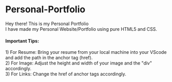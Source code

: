 # Personal-Portfolio
Hey there! This is my Personal Portfolio 
<br>
I have made my Personal Website/Portfolio using pure HTML5 and CSS.
<h4>Important Tips:</h4>
1) For Resume: Bring your resume from your local machine into your VScode and add the path in the anchor tag (href).
<br>
2) For Image: Adjust the height and width of your image and the "div" accordingly.
<br>
3) For Links: Change the href of anchor tags accordingly.
